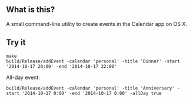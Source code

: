 
## What is this?

A small command-line utility to create events in the Calendar app on OS X.


## Try it

	make
	build/Release/addEvent -calendar 'personal' -title 'Dinner' -start '2014-10-17 20:00' -end '2014-10-17 22:00'

All-day event:

	build/Release/addEvent -calendar 'personal' -title 'Anniversary' -start '2014-10-17 0:00' -end '2014-10-17 0:00' -allDay true

